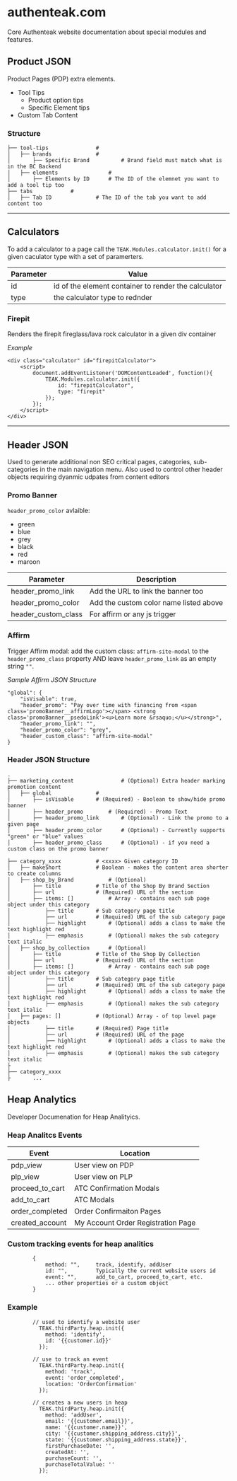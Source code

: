 # authenteak.com
Core Authenteak website documentation about special modules and features.


## Product JSON
Product Pages (PDP) extra elements.
* Tool Tips
  * Product option tips
  * Specific Element tips
* Custom Tab Content

### Structure
```
├── tool-tips           	# 
│   ├── brands				# 
│   	├── Specific Brand  		# Brand field must match what is in the BC Backend
│   ├── elements				# 
│   	├── Elements by ID 		# The ID of the elemnet you want to add a tool tip too
├── tabs           	# 
│   ├── Tab ID				# The ID of the tab you want to add content too

```

---

## Calculators
To add a calculator to a page call the `TEAK.Modules.calculator.init()` for a given caculator type with a set of paramerters.

| Parameter | Value                                                |
|-----------|------------------------------------------------------|
| id        | id of the element container to render the calculator |
| type      | the calculator type to rednder                       |

### Firepit
Renders the firepit fireglass/lava rock calculator in a given div container

*Example*
```
<div class="calculator" id="firepitCalculator">
    <script>
        document.addEventListener('DOMContentLoaded', function(){
            TEAK.Modules.calculator.init({
                id: "firepitCalculator",
                type: "firepit"
            });
        });
    </script>
</div>
```

---

## Header JSON
Used to generate additional non SEO critical pages, categories, sub-categories in the main navigation menu. Also used to control other header objects requiring dyanmic udpates from content editors


### Promo Banner
`header_promo_color` avlaible:
- green
- blue
- grey
- black
- red
- maroon

| Parameter               | Description                                          |
|-------------------------|------------------------------------------------------|
| header_promo_link       | Add the URL to link the banner too                   |
| header_promo_color      | Add the custom color name listed above               |
| header_custom_class     | For affirm or any js trigger                         |


### Affirm
Trigger Affirm modal: add the custom class: `affirm-site-modal` to the `header_promo_class` property AND leave `header_promo_link` as an empty string `""`.

*Sample Affirm JSON Structure*

```
"global": {
    "isVisable": true,
    "header_promo": "Pay over time with financing from <span class='promoBanner__affirmLogo'></span> <strong class='promoBanner__psedoLink'><u>Learn more &rsaquo;</u></strong>",
    "header_promo_link": "",
    "header_promo_color": "grey",
    "header_custom_class": "affirm-site-modal"
}
```

### Header JSON Structure
```
.
├── marketing_content           	# (Optional) Extra header marking promotion content
│   ├── global				# 
│   	├── isVisable 		# (Required) - Boolean to show/hide promo banner
│   	├── header_promo 		# (Required) - Promo Text
│   	├── header_promo_link 		# (Optional) - Link the promo to a given page
│   	├── header_promo_color 		# (Optional) - Currently supports "green" or "blue" values
│   	├── header_promo_class 		# (Optional) - if you need a custom class on the promo banner

├── category_xxxx			# <xxxx> Given category ID
│   ├── makeShort			# Boolean - makes the content area shorter to create columns
│   ├── shop_by_Brand			# (Optional)
│   	├── title 			# Title of the Shop By Brand Section
│   	├── url 			# (Required) URL of the section
│   	├── items: [] 			# Array - contains each sub page object under this category
│   		├── title 		# Sub category page title
│   		├── url 		# (Required) URL of the sub category page
│   		├── highlight 		# (Optional) adds a class to make the text highlight red
│   		├── emphasis 		# (Optional) makes the sub category text italic
│   ├── shop_by_collection 		# (Optional) 
│   	├── title 			# Title of the Shop By Collection
│   	├── url 			# (Required) URL of the section
│   	├── items: [] 			# Array - contains each sub page object under this category
│   		├── title 		# Sub category page title
│   		├── url 		# (Required) URL of the sub category page
│   		├── highlight 		# (Optional) adds a class to make the text highlight red
│   		├── emphasis 		# (Optional) makes the sub category text italic
│   ├── pages: [] 			# (Optional) Array - of top level page objects
│   		├── title 		# (Required) Page title
│   		├── url 		# (Required) URL of the page
│   		├── highlight 		# (Optional) adds a class to make the text highlight red
│   		├── emphasis 		# (Optional) makes the sub category text italic
├
├── category_xxxx
├		...
```


## Heap Analytics
Developer Documenation for Heap Analityics.

### Heap Analitcs Events

| Event                   | Location                                             |
|-------------------------|------------------------------------------------------|
| pdp_view                | User view on PDP                                     |
| plp_view                | User view on PLP                                     |
| proceed_to_cart         | ATC Confirmation Modals                              |
| add_to_cart             | ATC Modals                                           |
| order_completed         | Order Confirmaiton Pages                             |
| created_account         | My Account Order Registration Page                   |


### Custom tracking events for heap analitics

```
        {
            method: "",     track, identify, addUser
            id: "",         Typically the current website users id
            event: "",      add_to_cart, proceed_to_cart, etc.
            ... other properties or a custom object
        }
```

### Example

```
        // used to identify a website user
          TEAK.thirdParty.heap.init({
            method: 'identify',
            id: '{{customer.id}}'
          });
          
        // use to track an event
          TEAK.thirdParty.heap.init({
            method: 'track',
            event: 'order_completed',
            location: 'OrderConfirmation'
          });
          
        // creates a new users in heap
          TEAK.thirdParty.heap.init({
            method: 'addUser',
            email: '{{customer.email}}',
            name: '{{customer.name}}',
            city: '{{customer.shipping_address.city}}',
            state: '{{customer.shipping_address.state}}',
            firstPurchaseDate: '',
            createdAt: '',
            purchaseCount: '',
            purchaseTotalValue: ''
          });
```